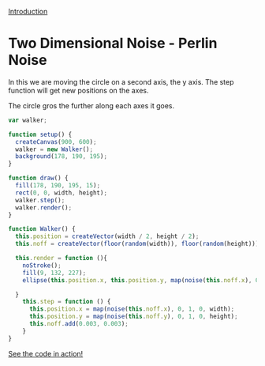 [Introduction](../)

# Two Dimensional Noise - Perlin Noise

In this we are moving the circle on a second axis, the y axis. The step function will get new positions on the axes.

The circle gros the further along each axes it goes.

```js
var walker;

function setup() {
  createCanvas(900, 600);
  walker = new Walker();
  background(178, 190, 195);
}

function draw() {
  fill(178, 190, 195, 15);
  rect(0, 0, width, height);
  walker.step();
  walker.render();
}

function Walker() {
  this.position = createVector(width / 2, height / 2);
  this.noff = createVector(floor(random(width)), floor(random(height)));

  this.render = function (){
    noStroke();
    fill(9, 132, 227);
    ellipse(this.position.x, this.position.y, map(noise(this.noff.x), 0, 1, 20, 200), map(noise(this.noff.x), 0, 1, 20, 200));

  }
    this.step = function () {
      this.position.x = map(noise(this.noff.x), 0, 1, 0, width);
      this.position.y = map(noise(this.noff.y), 0, 1, 0, height);
      this.noff.add(0.003, 0.003);
    }
}
```

[See the code in action!](index.html)
